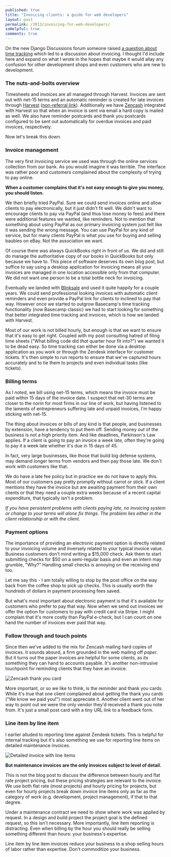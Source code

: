 ```yaml
---
published: true
title: "Invoicing clients: a guide for web developers"
layout: post
permalink: /2013/invoicing-for-web-developers/
soHelpful: true
comments: true
---
```


On the new Django Discussions forum someone raised [a question about time tracking](http://djangodiscussions.com/t/how-to-invoice-clients/83) which led to a discussion about invoicing. I thought I'd include here and expand on what I wrote in the hopes that maybe it would allay any confusion for other development shops and even customers who are new to development.

### The nuts-and-bolts overview

Timesheets and invoices are all managed through Harvest. Invoices are sent out with net-15 terms and an automatic reminder is created for late invoices through [Harvest](http://try.hrv.st/5ahy) ([non-referral link](http://www.getharvest.com)). Additionally we have [Zencash](http://www.zencash.com/) integrated with Harvest so that when an invoice is sent via email a hard copy is mailed as well. We also have reminder postcards and thank you postcards configured to be sent out automatically for overdue invoices and paid invoices, respectively.

Now let's break this down.

### Invoice management

The very first invoicing service we used was through the online services collection from our bank. As you would imagine it was terrible. The interface was rather poor and customers complained about the complexity of trying to pay online.

**When a customer complains that it's not easy enough to give you money, you should listen.**

We then briefly tried PayPal. Sure we could send invoices online and allow clients to pay electronically, but it just didn't fit well. We didn't want to encourage clients to pay via PayPal (and thus lose money to fees) and there were additional features we wanted, like reminders. Not to mention that something about using PayPal as our primary invoicing system just felt like it was sending the wrong message. You can use PayPal for any kind of service, but for many clients PayPal is what you use for buying and selling baubles on eBay. Not the association we want.

Of course there was always QuickBooks right in front of us. We did and still do manage the authoritative copy of our books in QuickBooks but only because we have to. This piece of software deserves its own blog post, but suffice to say using a desktop application for invoicing means all your invoices are managed in one location accessible only from that computer. We did not want one person to be a total bottle neck for invoicing.

Eventually we landed with [Blinksale](http://www.blinksale.com/) and used it quite happily for a couple years. We could send professional looking invoices with automatic client reminders and even provide a PayPal link for clients to inclined to pay that way. However once we started to outgrow Basecamp's time tracking functionality (now Basecamp classic) we had to start looking for something that better integrated time tracking and invoices, which is how we landed with Harvest.

Most of our work is not billed hourly, but enough is that we want to ensure that it's easy to get right. Coupled with my post consulting hatred of filing time sheets ("What billing code did *that* quarter hour fit into?") we wanted it to be dead easy. So time tracking can either be done via a desktop application as you work or through the Zendesk interface for customer tickets. It's then simple to run reports to ensure that we've captured hours accurately and to tie them to projects and even individual tasks (like tickets).

### Billing terms

As I noted, we bill using net-15 terms, which means the invoice must be paid within 15 days of the invoice date. I suspect that net-30 terms are closer to the norm for most firms in our line of work, but having listened to the laments of entrepreneurs suffering late and unpaid invoices, I'm happy sticking with net-15.

The thing about invoices or bills of any kind is that people, and businesses by extension, have a tendency to put them off. Sending money *out* of the business is not a high priority item. And like deadlines, Parkinson's Law applies. If a client is going to pay an invoice a week late, often they're going to pay it a week late whether it's due in 15 days of 45. 

In fact, very large businesses, like those that build big defense systems, may demand longer terms from vendors and then pay those late. We don't work with customers like that.

We do have a late fee policy but in practice we do not have to apply this. Most of our customers pay pretty promptly without carrot or stick. If a client mentions they have the invoice but are awaiting payment from their own clients or that they need a couple extra weeks because of a recent capital expenditure, that typically isn't a problem.

*If you have persistent problems with clients paying late, no invoicing system or change to your terms will alone fix things. The problem lies either in the client relationship or with the client.*

### Payment options

The importance of providing an electronic payment option is directly related to your invoicing volume and inversely related to your typical invoice value. Business customers don't mind writing a $15,000 check. Ask them to start submitting checks for $50 on a semi-regular basis and even an intern may grumble, "Why?" Handling small checks is annoying on the receiving end too.

Let me say this - I am totally willing to stop by the post office on the way back from the coffee shop to pick up checks. This is usually worth the hundreds of dollars in payment processing fees saved.

But what's most important about electronic payment is that it's available for customers who prefer to pay that way. Now when we send out invoices we offer the option for customers to pay with credit card via Stripe. I might complain that it's more costly than PayPal e-check, but I can count on one hand the number of invoices ever paid that way.

### Follow through and touch points

Since then we've added  to the mix for Zencash mailing hard copies of invoices. It sounds absurd, a firm grounded in the web mailing off *paper*. But it turns out the paper invoices are helpful for some clients, as its something they can hand to accounts payable. It's another non-intrusive touchpoint for reminding clients that they have an invoice.

![Zencash thank you card](/images/zencash-thank-you.png)

More important, or so we like to think, is the reminder and thank you cards. While it's true that one client complained about getting the thank you cards ("We know we paid you!") most appreciate it. Another client went out of her way to point out we were the only vendor they'd received a thank you note from. It's just a small post card with a tiny URL link to a feedback form.

### Line item by line item

I earlier alluded to reporting time against Zendesk tickets. This is helpful for internal tracking but it's also something we use for reporting line items on detailed maintenance invoices.

![Detailed invoice with line items](/images/invoice-detailed-line-items.png)

**But maintenance invoices are the only invoices subject to level of detail.**

This is not the blog post to discuss the difference between hourly and flat rate project pricing, but these pricing strategies are relevant to the invoice. We use both flat rate (most projects) and hourly pricing for projects, but even for hourly projects break down invoice line items only as far as the category of work (e.g. development, project management), if that to that degree.

Under a maintenance contract we need to show where work was applied by request. In a design and build project the project goal is the defined request, so this isn't necessary. More importantly, line item reporting is distracting. Even when billing by the hour you should really be selling something different than hours: your business's expertise.

Line item by line item invoices reduce your business to a shop selling hours of labor rather than expertise. Don't commoditize your business.


